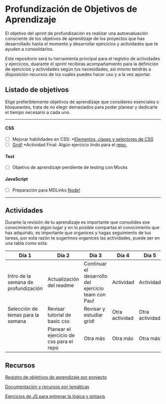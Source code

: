 # Profundización de Objetivos de Aprendizaje

El objetivo del *sprint* de profundización es realizar una autoevaluación consciente de los objetivos de aprendizaje de los proyectos que has desarrollado hasta el momento y desarrollar ejercicios y actividades que te ayuden a consolidarlos.

Este repositorio será tu herramienta principal para el registro de actividades y ejercicios, duarante el *sprint* recibiras acompañamiento para la definición de ejercicios y actividades según tus necesidades, así mismo tendrás a disposición recursos de los cuales puedes hacer uso y a la vez aportar.


## Listado de objetivos
Elige preferiblemente objetivos de aprendizaje que consideres esenciales o bloqueantes, trata de no elegir demasiados para poder planear y dedicarle el tiempo necesario a cada uno.

----
#### CSS

- [ ] Mejorar habilidades en CSS:
       *[Elementos, clases y selectores de CSS](https://www.youtube.com/playlist?list=PL4cUxeGkcC9ivBf_eKCPIAYXWzLlPAm6G)
- [ ] [Grid!](https://www.youtube.com/watch?v=x7tLPhnA06w&list=PL4cUxeGkcC9itC4TxYMzFCfveyutyPOCY)
        *Actividad Final: Algún ejercicio lindo para el [repo.](https://github.com/dapino/daily-js)  
        
#### Test

- [ ] Objetivo de aprendizaje pendiente de testing con Mocks 
    
#### JavaScript

- [ ] Preparación para MDLinks [Node!](https://www.youtube.com/playlist?list=PL4cUxeGkcC9jsz4LDYc6kv3ymONOKxwBU)

----


## Actividades
Durante la revisión de tu aprendizaje es importante que consolides ese conocimiento en algún lugar y en lo posible compartas el conocimiento que has adquirido, es importante que organices y hagas seguimiento de tus tareas, por esta razón te sugerimos organices las actividades, puede ser en una tabla como esta:

| Día 1 | Día 2 | Día 3 |  Día 4 |  Día 5 | 
| - | - | - | - | - | 
| Intro de la semana de profundización | Actualización del readme | Continuar el desarrollo del ejercicio team con Pau! | Actividad | Actividad | 
| Selección de temas para la semana | Revisar tutorial de basic css  | Revisar y estudiar grid! | Otra actividad | Otra actividad | 
|  | Planear el ejercicio de css para el repo | Otra más | Otra más | Otra más |


## Recursos
[Registro de objetivos de aprendizaje por proyecto](https://docs.google.com/spreadsheets/d/1COBWl-Mu4d1tvEIdOIY8qkgB6Wklxmwss0neMVGCMJs/edit#gid=502701538)

[Documentación y recursos por temáticas](https://github.com/dapino/Learning-Resources)

[Ejercicios de JS para entrenar la lógica y sintaxis](https://github.com/dapino/daily-js)

